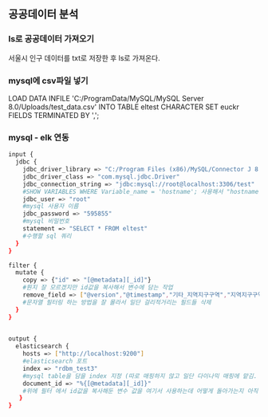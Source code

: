 ## 공공데이터 분석

### ls로 공공데이터 가져오기

서울시 인구 데이터를 txt로 저장한 후 ls로 가져온다.





### mysql에 csv파일 넣기

LOAD DATA INFILE 'C:/ProgramData/MySQL/MySQL Server 8.0/Uploads/test_data.csv'
INTO TABLE eltest
CHARACTER SET euckr
FIELDS TERMINATED BY ',';



### mysql - elk 연동



```bash
input {
  jdbc {
    jdbc_driver_library => "C:/Program Files (x86)/MySQL/Connector J 8.0/mysql-connector-java-8.0.28.jar" #connector 파일 위치
    jdbc_driver_class => "com.mysql.jdbc.Driver"
    jdbc_connection_string => "jdbc:mysql://root@localhost:3306/test"
    #SHOW VARIABLES WHERE Variable_name = 'hostname'; 사용해서 "hostname:3306/db이름" 형태로 만들어준다
    jdbc_user => "root"
    #mysql 사용자 이름 
    jdbc_password => "595855"
    #mysql 비밀번호
    statement => "SELECT * FROM eltest"
    #수행할 sql 쿼리
  }
}

filter {
  mutate {
    copy => {"id" => "[@metadata][_id]"}
    #뭔지 잘 모르겠지만 id값을 복사해서 변수에 담는 작업
    remove_field => ["@version","@timestamp","기타_지역지구구역","지역지구구역_코드"]
    #문자열 필터링 하는 방법을 잘 몰라서 일단 걸리적거리는 필드들 삭제
  }
}
  

output {
  elasticsearch {
    hosts => ["http://localhost:9200"]
    #elasticsearch 포트
    index => "rdbm_test3"
    #mysql table을 담을 index 지정 (따로 매핑하지 않고 일단 다이나믹 매핑에 맡김. 연동 되는지 안되는지 먼저 확인하기 위함)
    document_id => "%{[@metadata][_id]}"
    #위에 필터 에서 id값을 복사해둔 변수 값을 여기서 사용하는데 어떻게 돌아가는지 아직 잘 모르곘음
   }   
}
```


